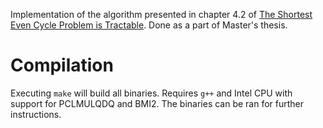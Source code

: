 Implementation of the algorithm presented in chapter 4.2 of [The Shortest Even Cycle Problem is Tractable](https://arxiv.org/abs/2111.02992). Done as a part of Master's thesis.

# Compilation
Executing `make` will build all binaries. Requires `g++` and Intel CPU with support for PCLMULQDQ and BMI2. The binaries can be ran for further instructions.
